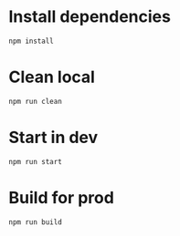 # Install dependencies
```
npm install
```

# Clean local
```
npm run clean
```

# Start in dev
```
npm run start
```

# Build for prod
```
npm run build
```